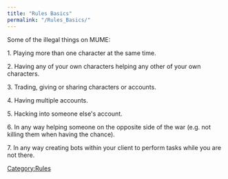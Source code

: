 ```yaml
---
title: "Rules Basics"
permalink: "/Rules_Basics/"
---
```


Some of the illegal things on MUME:

1\. Playing more than one character at the same time.

2\. Having any of your own characters helping any other of your own
characters.

3\. Trading, giving or sharing characters or accounts.

4\. Having multiple accounts.

5\. Hacking into someone else's account.

6\. In any way helping someone on the opposite side of the war (e.g. not
killing them when having the chance).

7\. In any way creating bots within your client to perform tasks while
you are not there.

[Category:Rules](Category:Rules "wikilink")